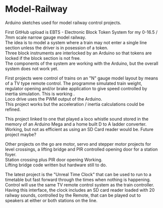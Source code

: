# Model-Railway
Arduino sketches used for model railway control projects.

First GitHub upload is EBTS - Electronic Block Token System for my 0-16.5 / 7mm scale narrow gauge model railway.   
The idea is to model a system where a train may not enter a single line section unless the driver is in posession of a token.    
Three block instruments are interlocked by an Arduino so that tokens are locked if the block section is not free.   
The components of the system are working with the Arduino, but the overall system does not work yet.

First projects were control of trains on an "N" gauge model layout by means of a TV type remote control.
The programme simulated train weight, regulator opening and/or brake application to give speed controlled by inertia simulation.  This is working .  
Loco drive uses the PWM output of the Arduino.   
This project works but the acceleration / inertia calculations could be refined.

This project linked to one that played a loco whistle sound stored in the memory of an Arduino Mega and a home built D to A ladder converter.  Working, but not as efficient as using an SD Card reader would be.  Future project maybe?

Other projects on the go are motor, servo and stepper motor projects for level crossings, a lifting bridge and PIR controlled opening door for a station foyer.   
Station crossing plus PIR door opening Working.  
Lifting bridge code written but hardware still to do.

The latest project is the  "Unreal Time Clock"  that can be used to run to a timetable but fast forward through the times when nothing is happening.   Control will use the same TV remote control system as the train controller.
Having this interface, the clock includes an SD card reader loaded with 20 railway sounds, controlled by the Remote, that can be played out to speakers at either or both stations on the line.
